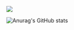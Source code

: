 ![](https://komarev.com/ghpvc/?username=Peletic)



![Anurag's GitHub stats](https://github-readme-stats.vercel.app/api?username=peletic)

